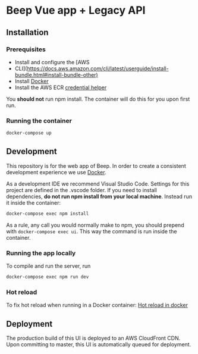 # Beep Vue app + Legacy API

## Installation

### Prerequisites

- Install and configure the [AWS
- CLI](<https://docs.aws.amazon.com/cli/latest/userguide/install-bundle.html#install-bundle-other)>
- Install [Docker](https://www.docker.com/products/docker-desktop)
- Install the AWS ECR [credential helper](https://github.com/awslabs/amazon-ecr-credential-helper)

You **should not** run npm install. The container will do this for you upon
first run.

### Running the container

```sh
docker-compose up
```

## Development

This repository is for the web app of Beep. In order to create a consistent
development experience we use
[Docker](https://github.com/beepnl/beep-ui/wiki/Docker).

As a development IDE we recommend Visual Studio Code. Settings for this project are defined in the .vscode folder.
If you need to install dependencies, **do not run npm install from your local machine**.
Instead run it inside the container:

```sh
docker-compose exec npm install
```

As a rule, any call you would normally make to npm, you should prepend with `docker-compose exec ui`. This way the command is run inside the container.

### Running the app locally

To compile and run the server, run

```sh
docker-compose exec npm run dev
```

### Hot reload

To fix hot reload when running in a Docker container:
[Hot reload in docker](https://daten-und-bass.io/blog/enabling-hot-reloading-with-vuejs-and-vue-cli-in-docker/)

## Deployment

The production build of this UI is deployed to an AWS CloudFront CDN. Upon
committing to master, this UI is automatically queued for deployment.
